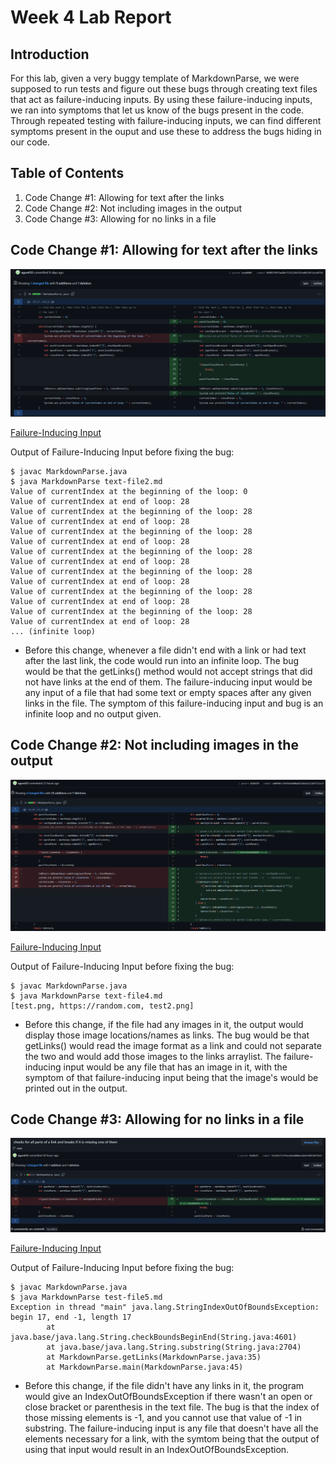 # Week 4 Lab Report

## Introduction

For this lab, given a very buggy template of MarkdownParse, we were supposed to run tests and figure out these bugs through creating text files that act as failure-inducing inputs. By using these failure-inducing inputs, we ran into symptoms that let us know of the bugs present in the code. Through repeated testing with failure-inducing inputs, we can find different symptoms present in the ouput and use these to address the bugs hiding in our code.

## Table of Contents

1. Code Change #1: Allowing for text after the links
2. Code Change #2: Not including images in the output
3. Code Change #3: Allowing for no links in a file

## Code Change #1: Allowing for text after the links

![Image](images/week4_github1.PNG)

[Failure-Inducing Input](https://raw.githubusercontent.com/agurel33/markdown-parse/main/test-file2.md)

Output of Failure-Inducing Input before fixing the bug:
```
$ javac MarkdownParse.java
$ java MarkdownParse text-file2.md
Value of currentIndex at the beginning of the loop: 0
Value of currentIndex at end of loop: 28
Value of currentIndex at the beginning of the loop: 28
Value of currentIndex at end of loop: 28
Value of currentIndex at the beginning of the loop: 28
Value of currentIndex at end of loop: 28
Value of currentIndex at the beginning of the loop: 28
Value of currentIndex at end of loop: 28
Value of currentIndex at the beginning of the loop: 28
Value of currentIndex at end of loop: 28
Value of currentIndex at the beginning of the loop: 28
Value of currentIndex at end of loop: 28
Value of currentIndex at the beginning of the loop: 28
Value of currentIndex at end of loop: 28
... (infinite loop)
```

* Before this change, whenever a file didn't end with a link or had text after the last link, the code would run into an infinite loop. The bug would be that the getLinks() method would not accept strings that did not have links at the end of them. The failure-inducing input would be any input of a file that had some text or empty spaces after any given links in the file. The symptom of this failure-inducing input and bug is an infinite loop and no output given.

## Code Change #2: Not including images in the output

![Image](images/week4_github2.png)

[Failure-Inducing Input](https://raw.githubusercontent.com/agurel33/markdown-parse/main/test-file4.md)

Output of Failure-Inducing Input before fixing the bug:
```
$ javac MarkdownParse.java
$ java MarkdownParse text-file4.md
[test.png, https://random.com, test2.png]
```

* Before this change, if the file had any images in it, the output would display those image locations/names as links. The bug would be that getLinks() would read the image format as a link and could not separate the two and would add those images to the links arraylist. The failure-inducing input would be any file that has an image in it, with the symptom of that failure-inducing input being that the image's would be printed out in the output.

## Code Change #3: Allowing for no links in a file

![Image](images/week4_github3.png)

[Failure-Inducing Input](https://raw.githubusercontent.com/agurel33/markdown-parse/main/test-file5.md)

Output of Failure-Inducing Input before fixing the bug:
```
$ javac MarkdownParse.java        
$ java MarkdownParse test-file5.md
Exception in thread "main" java.lang.StringIndexOutOfBoundsException: begin 17, end -1, length 17
        at java.base/java.lang.String.checkBoundsBeginEnd(String.java:4601)
        at java.base/java.lang.String.substring(String.java:2704)
        at MarkdownParse.getLinks(MarkdownParse.java:35)
        at MarkdownParse.main(MarkdownParse.java:45)
```

* Before this change, if the file didn't have any links in it, the program would give an IndexOutOfBoundsException if there wasn't an open or close bracket or parenthesis in the text file. The bug is that the index of those missing elements is -1, and you cannot use that value of -1 in substring. The failure-inducing input is any file that doesn't have all the elements necessary for a link, with the symtom being that the output of using that input would result in an IndexOutOfBoundsException.